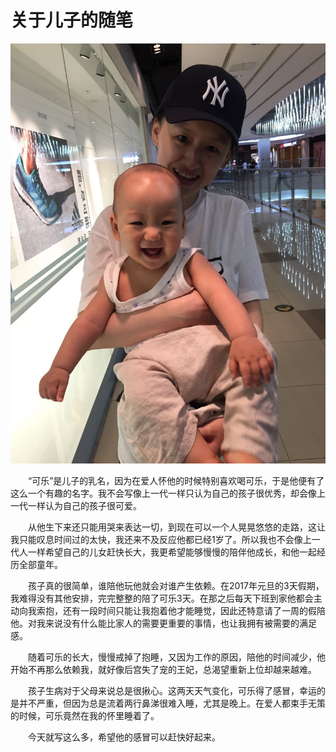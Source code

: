 # 关于儿子的随笔

![](./myson.jpg)

　　“可乐”是儿子的乳名，因为在爱人怀他的时候特别喜欢喝可乐，于是他便有了这么一个有趣的名字。我不会写像上一代一样只认为自己的孩子很优秀，却会像上一代一样认为自己的孩子很可爱。

　　从他生下来还只能用哭来表达一切，到现在可以一个人晃晃悠悠的走路，这让我只能叹息时间过的太快，我还来不及反应他都已经1岁了。所以我也不会像上一代人一样希望自己的儿女赶快长大，我更希望能够慢慢的陪伴他成长，和他一起经历全部童年。

　　孩子真的很简单，谁陪他玩他就会对谁产生依赖。在2017年元旦的3天假期，我难得没有其他安排，完完整整的陪了可乐3天。在那之后每天下班到家他都会主动向我索抱，还有一段时间只能让我抱着他才能睡觉，因此还特意请了一周的假陪他。对我来说没有什么能比家人的需要更重要的事情，也让我拥有被需要的满足感。

　　随着可乐的长大，慢慢戒掉了抱睡，又因为工作的原因，陪他的时间减少，他开始不再那么依赖我，就好像后宫失了宠的王妃，总渴望重新上位却越来越难。

　　孩子生病对于父母来说总是很揪心。这两天天气变化，可乐得了感冒，幸运的是并不严重，但因为总是流着两行鼻涕很难入睡，尤其是晚上。在爱人都束手无策的时候，可乐竟然在我的怀里睡着了。

　　今天就写这么多，希望他的感冒可以赶快好起来。